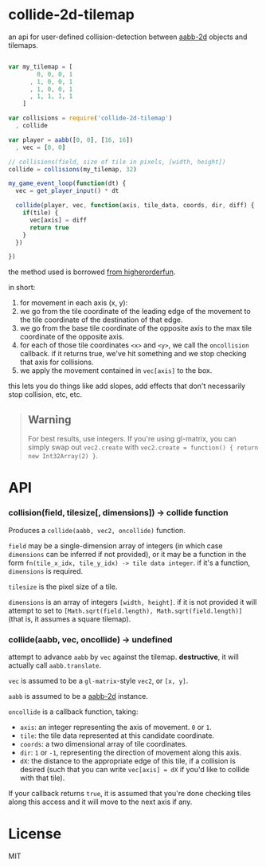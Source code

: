 # collide-2d-tilemap

an api for user-defined collision-detection between [aabb-2d](https://github.com/chrisdickinson/aabb-2d) objects and tilemaps.

```javascript

var my_tilemap = [
        0, 0, 0, 1
      , 1, 0, 0, 1
      , 1, 0, 0, 1
      , 1, 1, 1, 1
    ]

var collisions = require('collide-2d-tilemap')
  , collide

var player = aabb([0, 0], [16, 16])
  , vec = [0, 0]

// collisions(field, size of tile in pixels, [width, height])
collide = collisions(my_tilemap, 32)

my_game_event_loop(function(dt) {
  vec = get_player_input() * dt 

  collide(player, vec, function(axis, tile_data, coords, dir, diff) {
    if(tile) {
      vec[axis] = diff
      return true
    }
  })

})

```

the method used is borrowed [from higherorderfun](http://higherorderfun.com/blog/2012/05/20/the-guide-to-implementing-2d-platformers/).

in short:

1. for movement in each axis (x, y):
2. we go from the tile coordinate of the leading edge of the movement to the tile coordinate of the destination of that edge.
3. we go from the base tile coordinate of the opposite axis to the max tile coordinate of the opposite axis.
4. for each of those tile coordinates `<x>` and `<y>`, we call the `oncollision` callback. if it returns true, we've hit something and we stop checking that axis for collisions.
5. we apply the movement contained in `vec[axis]` to the box.

this lets you do things like add slopes, add effects that don't necessarily stop collision, etc, etc.

> ## Warning
> For best results, use integers.
> If you're using gl-matrix, you can simply
> swap out `vec2.create` with `vec2.create = function() { return new Int32Array(2) }`.

# API

### collision(field, tilesize[, dimensions]) -> collide function

Produces a `collide(aabb, vec2, oncollide)` function.

`field` may be a single-dimension array of integers (in which case `dimensions` can be inferred if not provided), or it may be a function in the form `fn(tile_x_idx, tile_y_idx) -> tile data integer`. if it's a function, `dimensions` is required.

`tilesize` is the pixel size of a tile. 

`dimensions` is an array of integers `[width, height]`.
if it is not provided it will attempt to set to `[Math.sqrt(field.length), Math.sqrt(field.length)]` (that is, it assumes a square tilemap).

### collide(aabb, vec, oncollide) -> undefined

attempt to advance `aabb` by `vec` against the tilemap. **destructive**, it will actually call `aabb.translate`.

`vec` is assumed to be a `gl-matrix`-style `vec2`, or `[x, y]`.

`aabb` is assumed to be a [aabb-2d](https://github.com/chrisdickinson/aabb-2d) instance.

`oncollide` is a callback function, taking:

* `axis`: an integer representing the axis of movement. `0` or `1`.
* `tile`: the tile data represented at this candidate coordinate.
* `coords`: a two dimensional array of tile coordinates.
* `dir`: `1` or `-1`, representing the direction of movement along this axis.
* `dX`: the distance to the appropriate edge of this tile, if a collision is desired (such that you can write `vec[axis] = dX` if you'd like to collide with that tile). 

If your callback returns `true`, it is assumed that you're done checking tiles along this access and it will move to the next axis if any.

# License

MIT
